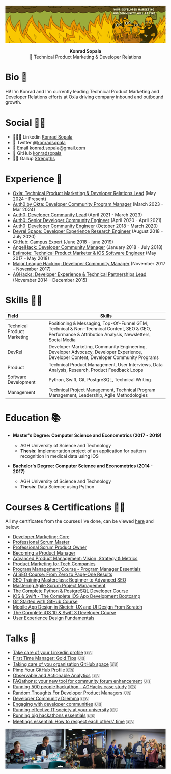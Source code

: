 ![](/Assets/ThisIsFine.png)

<p align="center">
<b> Konrad Sopala </b> <br>
🔧 Technical Product Marketing & Developer Relations <br>
</p>

# Bio 👋

Hi! I'm Konrad and I'm currently leading Technical Product Marketing and Developer Relations efforts at [Oxla](https://www.oxla.com/) driving company inbound and outbound growth.

# Social 🤜🤛

* 👨🏽‍🎓 Linkedin  [Konrad Sopala](https://www.linkedin.com/in/konradsopala/)
* 🐤 Twitter  [@konradsopala](https://x.com/yoimkonrad)
* 📧 Email  [konrad.sopala@gmail.com](konrad.sopala@gmail.com)
* 🐙 GitHub  [konradsopala](https://github.com/konradsopala)
* 💪🏼 Gallup [Strengths](/GallupInstitute/CliftonStrengthsFinder.md)

# Experience 🧓

* [Oxla: Technical Product Marketing & Developer Relations Lead](https://www.oxla.com/) (May 2024 - Present) <br>
* [Auth0 by Okta: Developer Community Program Manager](https://auth0.com/) (March 2023 - Mar 2024) <br>
* [Auth0: Developer Community Lead](https://auth0.com/) (April 2021 - March 2023) <br>
* [Auth0: Senior Developer Community Engineer](https://auth0.com/) (April 2020 - April 2021) <br>
* [Auth0: Developer Community Engineer](https://auth0.com/) (October 2018 - March 2020) <br>
* [Devrel Space: Developer Experience Research Engineer](https://twitter.com/devrelspace) (August 2018 - July 2020) <br>
* [GitHub: Campus Expert](https://githubcampus.expert/) (June 2018 - june 2019) <br>
* [AngelHack: Developer Community Manager](https://angelhack.com/) (January 2018 - July 2018) <br>
* [Estimote: Technical Product Marketer & iOS Software Engineer](https://estimote.com/) (May 2017 - May 2018) <br>
* [Major League Hacking: Developer Community Manager](https://mlh.io/) (November 2017 - November 2017) <br>
* [AGHacks: Developer Experience & Technical Partnerships Lead](https://www.facebook.com/AGHacks/?locale=pl_PL) (November 2014 - December 2015) <br>

# Skills 🙅‍♂️

|         Field                 | Skills                                                                                                                                                  |
|:------------------------------|---------------------------------------------------------------------------------------------------------------------------------------------------------|
| Technical Product Marketing   | Positioning & Messaging, Top-Of-Funnel GTM, Technical & Non-Technical Content, SEO & GEO, Performance & Attribution Analysis, Newsletters, Social Media |
|        DevRel                 | Developer Marketing, Community Engineering, Developer Advocacy, Developer Experience, Developer Content, Developer Community Programs                   |
|        Product                | Technical Product Management,  User Interviews, Data Analysis, Research, Product Feedback Loops                                                         |
|     Software Development      | Python, Swift, Git, PostgreSQL, Technical Writing                                                                                                       |
|      Management               | Technical Project Management, Technical Program Management, Leadership, Agile Methodologies                                                             |

# Education 📚

* **Master's Degree: Computer Science and Econometrics (2017 - 2019)**
    * AGH University of Science and Technology
    * **Thesis**: Implementation project of an application for pattern recognition in medical data using iOS

* **Bachelor's Degree: Computer Science and Econometrics (2014 - 2017)**
    * AGH University of Science and Technology
    * **Thesis**: Data Science using Python

# Courses & Certifications 👨‍🏫

All my certificates from the courses I've done, can be viewed [here](/Certificates) and below:

* [Developer Marketing: Core](/Certificates/ProductMarketingAlliance/DeveloperMarketingCore.pdf)
* [Professional Scrum Master](/Certificates/Scrum.org/ProfessionalScrumMasterKonradSopala.pdf)
* [Professional Scrum Product Owner](Certificates/Scrum.org/ProfessionalProductownerKonradSopala.pdf)
* [Becoming a Product Manager](/Certificates/Udemy/ProductManagerCourse.pdf)
* [Advanced Product Management: Vision, Strategy & Metrics](/Certificates/Udemy/VisionStrategyMetricsForProductManagers.pdf)
* [Product Marketing for Tech Companies](/Certificates/Udemy/ProductMarketingManagement.pdf)
* [Program Management Course - Program Manager Essentials](/Certificates/Udemy/ProgramManagementCourse.pdf)
* [AI SEO Course: From Zero to Page-One Results](/Certificates/Udemy/AISEOCourse.pdf)
* [SEO Training Masterclass: Beginner to Advanced SEO](/Certificates/Udemy/SEOTrainingMasterclass.pdf)
* [Mastering Agile Scrum Project Management](/Certificates/Udemy/AgileScrumProjectManagementCertificate.pdf)
* [The Complete Python & PostgreSQL Developer Course](/Certificates/Udemy/CompletePythonPostgreSQLCertificate.pdf)
* [iOS & Swift - The Complete iOS App Development Bootcamp](/Certificates/Udemy/CompleteiOSBootcamp.pdf)
* [Git Started with GitHub Course](/Certificates/Udemy/GitStartedWithGitHubCertificate.pdf)
* [Mobile App Design in Sketch: UX and UI Design From Scratch](/Certificates/Udemy/SketchCertificate.pdf)
* [The Complete iOS 10 & Swift 3 Developer Course](/Certificates/Udemy/iOSDeveloperCertificate.pdf)
* [User Experience Design Fundamentals](/Certificates/Udemy/UserExperienceFundamentalsCertificate.pdf)

# Talks 🎤

* [Take care of your Linkedin profile](/Presentations/TakeCareOfYourLinkedinLProfile.pdf) 🇺🇸<br>
* [First Time Manager: Gold Tips](/Presentations/FirstTimeManager.pdf) 🇺🇸<br>
* [Taking care of you organisation GitHub space](/Presentations/CompanyGitHubSpace.pdf) 🇺🇸<br>
* [Pimp Your GitHub Profile](/Presentations/PimpYourGitHubProfile.pdf) 🇺🇸<br>
* [Observable and Actionable Analytics](/Presentations/ObservableAndActionableAnalytics.pdf) 🇺🇸<br>
* [FAQathons: your new tool for community forum enhancement](/Presentations/FAQathons.pdf) 🇺🇸<br>
* [Running 500 people hackathon - AGHacks case study](/Presentations/Running500peoplehackathon.pdf) 🇺🇸<br>
* [Random Thoughts For Developer Product Managers](/Presentations/RandomThoughtsForDeveloperProductManagers.pdf) 🇺🇸<br>
* [Developer Community Dilemma](/Presentations/DeveloperCommunityDilemma.pdf) 🇺🇸<br>
* [Engaging with developer communities](/Presentations/EngagingWithDeveloperCommunity.pdf) 🇺🇸<br>
* [Running effective IT society at your university](/Presentations/GitHubCampusExpertsPresentation.pdf) 🇺🇸<br>
* [Running big hackathons essentials](/Presentations/RunningBigHackathons.pdf) 🇺🇸<br>
* [Meetings essential: How to respect each others' time](/Presentations/MeetingsEssentials.pdf) 🇺🇸<br>

![](/Assets/CoverBottom.png)
